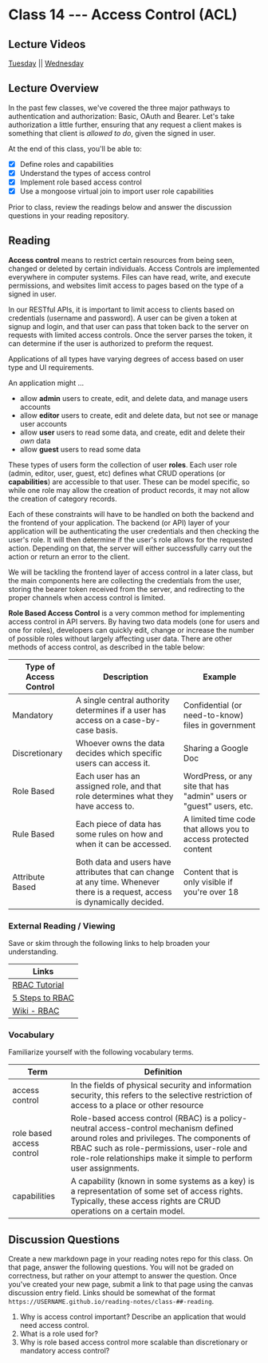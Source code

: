 # Class 14 --- Access Control (ACL)

## Lecture Videos

[Tuesday](https://www.youtube.com/watch?v=qnOicimr2O0) || [Wednesday](https://www.youtube.com/watch?v=OZR7CoAvfwQ)

## Lecture Overview

In the past few classes, we've covered the three major pathways to authentication and authorization: Basic, OAuth and Bearer. Let's take authorization a little further, ensuring that any request a client makes is something that client is _allowed to do_, given the signed in user.

At the end of this class, you'll be able to:

-   [x] Define roles and capabilities
-   [x] Understand the types of access control
-   [x] Implement role based access control
-   [x] Use a mongoose virtual join to import user role capabilities

Prior to class, review the readings below and answer the discussion questions in your reading repository.

## Reading

**Access control** means to restrict certain resources from being seen, changed or deleted by certain individuals. Access Controls are implemented everywhere in computer systems. Files can have read, write, and execute permissions, and websites limit access to pages based on the type of a signed in user.

In our RESTful APIs, it is important to limit access to clients based on credentials (username and password). A user can be given a token at signup and login, and that user can pass that token back to the server on requests with limited access controls. Once the server parses the token, it can determine if the user is authorized to preform the request.

Applications of all types have varying degrees of access based on user type and UI requirements.

An application might ...

-   allow **admin** users to create, edit, and delete data, and manage users accounts
-   allow **editor** users to create, edit and delete data, but not see or manage user accounts
-   allow **user** users to read some data, and create, edit and delete their _own_ data
-   allow **guest** users to read some data

These types of users form the collection of user **roles**. Each user role (admin, editor, user, guest, etc) defines what CRUD operations (or **capabilities**) are accessible to that user. These can be model specific, so while one role may allow the creation of product records, it may not allow the creation of category records.

Each of these constraints will have to be handled on both the backend and the frontend of your application. The backend (or API) layer of your application will be authenticating the user credentials and then checking the user's role. It will then determine if the user's role allows for the requested action. Depending on that, the server will either successfully carry out the action or return an error to the client.

We will be tackling the frontend layer of access control in a later class, but the main components here are collecting the credentials from the user, storing the bearer token received from the server, and redirecting to the proper channels when access control is limited.

**Role Based Access Control** is a very common method for implementing access control in API servers. By having two data models (one for users and one for roles), developers can quickly edit, change or increase the number of possible roles without largely affecting user data. There are other methods of access control, as described in the table below:

| Type of Access Control | Description                                                                                                                  | Example                                                              |
| ---------------------- | ---------------------------------------------------------------------------------------------------------------------------- | -------------------------------------------------------------------- |
| Mandatory              | A single central authority determines if a user has access on a case-by-case basis.                                          | Confidential (or need-to-know) files in government                   |
| Discretionary          | Whoever owns the data decides which specific users can access it.                                                            | Sharing a Google Doc                                                 |
| Role Based             | Each user has an assigned role, and that role determines what they have access to.                                           | WordPress, or any site that has "admin" users or "guest" users, etc. |
| Rule Based             | Each piece of data has some rules on how and when it can be accessed.                                                        | A limited time code that allows you to access protected content      |
| Attribute Based        | Both data and users have attributes that can change at any time. Whenever there is a request, access is dynamically decided. | Content that is only visible if you're over 18                       |

### External Reading / Viewing

Save or skim through the following links to help broaden your understanding.

| Links                                                                                                                  |
| ---------------------------------------------------------------------------------------------------------------------- |
| [RBAC Tutorial](https://www.youtube.com/watch?v=C4NP8Eon3cA)                                                           |
| [5 Steps to RBAC](https://www.csoonline.com/article/3060780/security/5-steps-to-simple-role-based-access-control.html) |
| [Wiki - RBAC](https://en.wikipedia.org/wiki/Role-based_access_control)                                                 |

### Vocabulary

Familiarize yourself with the following vocabulary terms.

| Term                      | Definition                                                                                                                                                                                                                                            |
| ------------------------- | ----------------------------------------------------------------------------------------------------------------------------------------------------------------------------------------------------------------------------------------------------- |
| access control            | In the fields of physical security and information security, this refers to the selective restriction of access to a place or other resource                                                                                                          |
| role based access control | Role-based access control (RBAC) is a policy-neutral access-control mechanism defined around roles and privileges. The components of RBAC such as role-permissions, user-role and role-role relationships make it simple to perform user assignments. |
| capabilities              | A capability (known in some systems as a key) is a representation of some set of access rights. Typically, these access rights are CRUD operations on a certain model.                                                                                |

## Discussion Questions

Create a new markdown page in your reading notes repo for this class. On that page, answer the following questions. You will not be graded on correctness, but rather on your attempt to answer the question. Once you've created your new page, submit a link to that page using the canvas discussion entry field. Links should be somewhat of the format `https://USERNAME.github.io/reading-notes/class-##-reading`.

1. Why is access control important? Describe an application that would need access control.
2. What is a role used for?
3. Why is role based access control more scalable than discretionary or mandatory access control?

